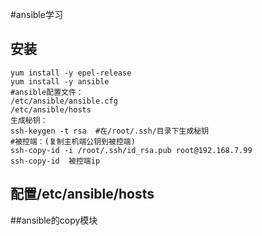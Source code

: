 #ansible学习


## 安装

    yum install -y epel-release
    yum install -y ansible
    #ansible配置文件：
    /etc/ansible/ansible.cfg
    /etc/ansible/hosts
    生成秘钥：
    ssh-keygen -t rsa  #在/root/.ssh/目录下生成秘钥
    #被控端：(复制主机端公钥到被控端)
    ssh-copy-id -i /root/.ssh/id_rsa.pub root@192.168.7.99 
    ssh-copy-id  被控端ip
   
## 配置/etc/ansible/hosts



##ansible的copy模块


